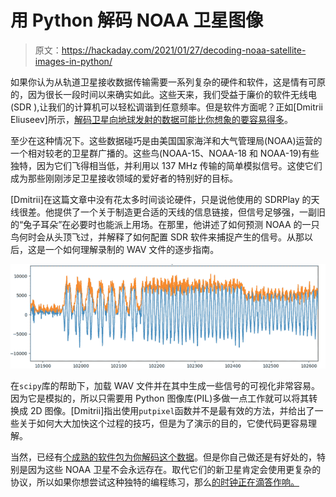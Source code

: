 # 用 Python 解码 NOAA 卫星图像

> 原文：<https://hackaday.com/2021/01/27/decoding-noaa-satellite-images-in-python/>

如果你认为从轨道卫星接收数据传输需要一系列复杂的硬件和软件，这是情有可原的，因为很长一段时间以来确实如此。这些天来，我们受益于廉价的软件无线电(SDR ),让我们的计算机可以轻松调谐到任意频率。但是软件方面呢？正如[Dmitrii Eliuseev]所示，[解码卫星向地球发射的数据可能比你想象的要容易得多](https://medium.com/swlh/decoding-noaa-satellite-images-using-50-lines-of-code-3c5d1d0a08da)。

至少在这种情况下。这些数据碰巧是由美国国家海洋和大气管理局(NOAA)运营的一个相对较老的卫星群广播的。这些鸟(NOAA-15、NOAA-18 和 NOAA-19)有些独特，因为它们飞得相当低，并利用以 137 MHz 传输的简单模拟信号。这使它们成为那些刚刚涉足卫星接收领域的爱好者的特别好的目标。

[Dmitrii]在这篇文章中没有花太多时间谈论硬件，只是说他使用的 SDRPlay 的天线很差。他提供了一个关于制造更合适的天线的信息链接，但信号足够强，一副旧的“兔子耳朵”在必要时也能派上用场。在那里，他讲述了如何预测 NOAA 的一只鸟何时会从头顶飞过，并解释了如何配置 SDR 软件来捕捉产生的信号。从那以后，这是一个如何理解录制的 WAV 文件的逐步指南。

[![](img/a5ff0d4e09875f5eaed7dac3770ea531.png)](https://hackaday.com/wp-content/uploads/2021/01/noaacode_detail.png)

在`scipy`库的帮助下，加载 WAV 文件并在其中生成一些信号的可视化非常容易。因为它是模拟的，所以只需要用 Python 图像库(PIL)多做一点工作就可以将其转换成 2D 图像。[Dmitrii]指出使用`putpixel`函数并不是最有效的方法，并给出了一些关于如何大大加快这个过程的技巧，但是为了演示的目的，它使代码更容易理解。

当然，已经有[个成熟的软件包为你解码这个数据](https://hackaday.com/2020/03/14/get-your-weather-images-straight-from-the-satellite/)。但是你自己做还是有好处的，特别是因为这些 NOAA 卫星不会永远存在。取代它们的新卫星肯定会使用更复杂的协议，所以如果你想尝试这种独特的编程练习，那么[的时钟正在滴答作响。](https://hackaday.com/2019/08/12/the-death-of-a-weather-satellite-as-seen-by-sdr/)